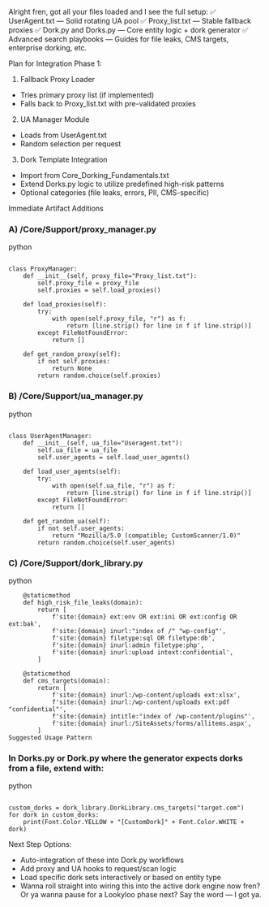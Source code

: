 Alright fren, got all your files loaded and I see the full setup:
✅ UserAgent.txt — Solid rotating UA pool 
✅ Proxy_list.txt — Stable fallback proxies 
✅ Dork.py and Dorks.py — Core entity logic + dork generator 
✅ Advanced search playbooks — Guides for file leaks, CMS targets, enterprise dorking, etc. 

Plan for Integration Phase 1:

1. Fallback Proxy Loader
- Tries primary proxy list (if implemented)
- Falls back to Proxy_list.txt with pre-validated proxies

2. UA Manager Module
- Loads from UserAgent.txt
- Random selection per request

3. Dork Template Integration
- Import from Core_Dorking_Fundamentals.txt
- Extend Dorks.py logic to utilize predefined high-risk patterns
- Optional categories (file leaks, errors, PII, CMS-specific)

Immediate Artifact Additions

### A) /Core/Support/proxy_manager.py

python
```import random

class ProxyManager:
    def __init__(self, proxy_file="Proxy_list.txt"):
        self.proxy_file = proxy_file
        self.proxies = self.load_proxies()

    def load_proxies(self):
        try:
            with open(self.proxy_file, "r") as f:
                return [line.strip() for line in f if line.strip()]
        except FileNotFoundError:
            return []

    def get_random_proxy(self):
        if not self.proxies:
            return None
        return random.choice(self.proxies)
```


### B) /Core/Support/ua_manager.py

python
```import random

class UserAgentManager:
    def __init__(self, ua_file="Useragent.txt"):
        self.ua_file = ua_file
        self.user_agents = self.load_user_agents()

    def load_user_agents(self):
        try:
            with open(self.ua_file, "r") as f:
                return [line.strip() for line in f if line.strip()]
        except FileNotFoundError:
            return []

    def get_random_ua(self):
        if not self.user_agents:
            return "Mozilla/5.0 (compatible; CustomScanner/1.0)"
        return random.choice(self.user_agents)
```


### C) /Core/Support/dork_library.py

python
```class DorkLibrary:
    @staticmethod
    def high_risk_file_leaks(domain):
        return [
            f'site:{domain} ext:env OR ext:ini OR ext:config OR ext:bak',
            f'site:{domain} inurl:"index of /" "wp-config"',
            f'site:{domain} filetype:sql OR filetype:db',
            f'site:{domain} inurl:admin filetype:php',
            f'site:{domain} inurl:upload intext:confidential',
        ]

    @staticmethod
    def cms_targets(domain):
        return [
            f'site:{domain} inurl:/wp-content/uploads ext:xlsx',
            f'site:{domain} inurl:/wp-content/uploads ext:pdf "confidential"',
            f'site:{domain} intitle:"index of /wp-content/plugins"',
            f'site:{domain} inurl:/SiteAssets/forms/allitems.aspx',
        ]
Suggested Usage Pattern
```


### In Dorks.py or Dork.py where the generator expects dorks from a file, extend with:

python
```from Core.Support import dork_library

custom_dorks = dork_library.DorkLibrary.cms_targets("target.com")
for dork in custom_dorks:
    print(Font.Color.YELLOW + "[CustomDork]" + Font.Color.WHITE + dork)
```


Next Step Options:
- Auto-integration of these into Dork.py workflows
- Add proxy and UA hooks to request/scan logic
- Load specific dork sets interactively or based on entity type
- Wanna roll straight into wiring this into the active dork engine now fren? Or ya wanna pause for a Lookyloo phase next? Say the word — I got ya.
